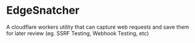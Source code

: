 # EdgeSnatcher
A cloudflare workers utility that can capture web requests and save them for later review (eg. SSRF Testing, Webhook Testing, etc)
